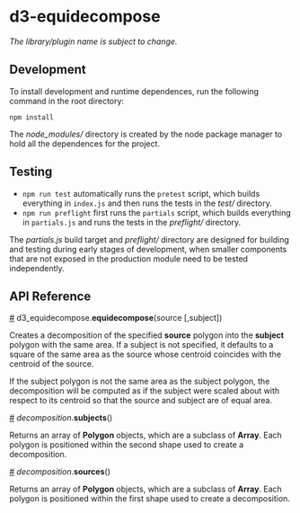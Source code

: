 # d3-equidecompose

*The library/plugin name is subject to change.*

## Development

To install development and runtime dependences, run the following command in the root directory:

```
npm install
```

The *node_modules/* directory is created by the node package manager to hold all the dependences for the project.

## Testing

- `npm run test` automatically runs the `pretest` script, which builds everything in `index.js` and then runs the tests in the *test/* directory.
- `npm run preflight` first runs the `partials` script, which builds everything in `partials.js` and runs the tests in the *preflight/* directory.

The *partials.js* build target and *preflight/* directory are designed for building and testing during early stages of development, when smaller components that are not exposed in the production module need to be tested independently.

## API Reference

<a name="equidecompose" href="#equidecompose">#</a> d3_equidecompose.<b>equidecompose</b>(source [,subject])

Creates a decomposition of the specified **source** polygon into the **subject** polygon with the same area. If a subject is not specified, it defaults to a square of the same area as the source whose centroid coincides with the centroid of the source.

If the subject polygon is not the same area as the subject polygon, the decomposition will be computed as if the subject were scaled about with respect to its centroid so that the source and subject are of equal area.

<a name="decomposition_subjects" href="#decomposition_subjects">#</a> <i>decomposition</i>.<b>subjects</b>()

Returns an array of **Polygon** objects, which are a subclass of **Array**. Each polygon is positioned within the second shape used to create a decomposition.

<a name="decomposition_sources" href="#decomposition_sources">#</a> <i>decomposition</i>.<b>sources</b>()

Returns an array of **Polygon** objects, which are a subclass of **Array**. Each polygon is positioned within the first shape used to create a decomposition.


